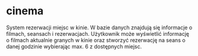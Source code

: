 # cinema
System rezerwacji miejsc w kinie. 
W bazie danych znajdują się informacje o filmach, seansach i rezerwacjach. Użytkownik może wyświetlić informację o filmach aktualnie granych w kinie oraz stworzyć rezerwację na seans o danej godzinie wybierając max. 6 z dostępnych miejsc.
